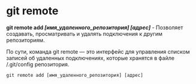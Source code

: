 # git remote

**git remote add *[имя_удаленного_репозитория] [адрес]*** - Позволяет создавать, просматривать и удалять подключения к другим репозиториям.

По сути, команда git remote — это интерфейс для управления списком записей об удаленных подключениях, которые хранятся в файле /.git/config репозитория. 

~~~
git remote add [имя_удаленного_репозитория] [адрес]
~~~